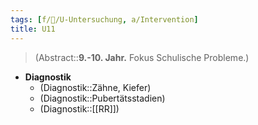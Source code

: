 ```yaml
---
tags: [f/🦄/U-Untersuchung, a/Intervention]
title: U11
---
```

> (Abstract::**9.-10. Jahr.** Fokus Schulische Probleme.)
- **Diagnostik**
	- (Diagnostik::Zähne, Kiefer)
	- (Diagnostik::Pubertätsstadien)
	- (Diagnostik::[[RR]])